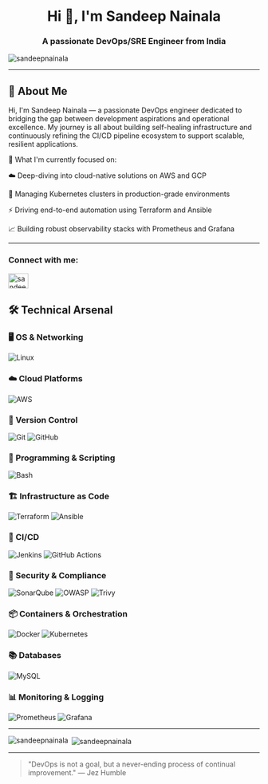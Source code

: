 <h1 align="center">Hi 👋, I'm Sandeep Nainala</h1>
<h3 align="center">A passionate DevOps/SRE Engineer from India</h3>

<p align="left"> <img src="https://komarev.com/ghpvc/?username=sandeepnainala&label=Profile%20views&color=0e75b6&style=flat" alt="sandeepnainala" /> </p>

---

## 🌟 About Me

Hi, I'm Sandeep Nainala — a passionate DevOps engineer dedicated to bridging the gap between development aspirations and operational excellence. My journey is all about building self-healing infrastructure and continuously refining the CI/CD pipeline ecosystem to support scalable, resilient applications.

🚀 What I'm currently focused on:

☁️ Deep-diving into cloud-native solutions on AWS and GCP

🐳 Managing Kubernetes clusters in production-grade environments

⚡ Driving end-to-end automation using Terraform and Ansible

📈 Building robust observability stacks with Prometheus and Grafana

---

<h3 align="left">Connect with me:</h3>
<p align="left">
<a href="https://linkedin.com/in/sandeep nainala" target="blank"><img align="center" src="https://raw.githubusercontent.com/rahuldkjain/github-profile-readme-generator/master/src/images/icons/Social/linked-in-alt.svg" alt="sandeep-nainala" height="30" width="40" /></a>
</p>

## 🛠️ Technical Arsenal

### 🖥️ OS & Networking
![Linux](https://img.shields.io/badge/Linux-FCC624?style=for-the-badge&logo=linux&logoColor=black)
<!-- ![Nginx](https://img.shields.io/badge/Nginx-009639?style=for-the-badge&logo=nginx&logoColor=white) -->

### ☁️ Cloud Platforms
![AWS](https://img.shields.io/badge/AWS-FF9900?style=for-the-badge&logo=amazonaws&logoColor=white)
<!-- ![GCP](https://img.shields.io/badge/Google_Cloud-4285F4?style=for-the-badge&logo=google-cloud&logoColor=white) -->

### 📂 Version Control
![Git](https://img.shields.io/badge/Git-F05032?style=for-the-badge&logo=git&logoColor=white)
![GitHub](https://img.shields.io/badge/GitHub-181717?style=for-the-badge&logo=github&logoColor=white)

### 🧩 Programming & Scripting
![Bash](https://img.shields.io/badge/Bash-4EAA25?style=for-the-badge&logo=gnu-bash&logoColor=white)

### 🏗️ Infrastructure as Code
![Terraform](https://img.shields.io/badge/Terraform-7B42BC?style=for-the-badge&logo=terraform&logoColor=white)
![Ansible](https://img.shields.io/badge/Ansible-EE0000?style=for-the-badge&logo=ansible&logoColor=white)

### 🚀 CI/CD
![Jenkins](https://img.shields.io/badge/Jenkins-D24939?style=for-the-badge&logo=jenkins&logoColor=white)
![GitHub Actions](https://img.shields.io/badge/GitHub_Actions-2088FF?style=for-the-badge&logo=githubactions&logoColor=white)


### 🔐 Security & Compliance
![SonarQube](https://img.shields.io/badge/SonarQube-4E9BCD?style=for-the-badge&logo=sonarqube&logoColor=white)
![OWASP](https://img.shields.io/badge/OWASP-000000?style=for-the-badge&logo=owasp&logoColor=white)
![Trivy](https://img.shields.io/badge/Trivy-1904DA?style=for-the-badge&logo=aqua&logoColor=white)

### 📦 Containers & Orchestration
![Docker](https://img.shields.io/badge/Docker-2496ED?style=for-the-badge&logo=docker&logoColor=white)
![Kubernetes](https://img.shields.io/badge/Kubernetes-326CE5?style=for-the-badge&logo=kubernetes&logoColor=white)

### 📚 Databases
![MySQL](https://img.shields.io/badge/MySQL-4479A1?style=for-the-badge&logo=mysql&logoColor=white)

### 📊 Monitoring & Logging
![Prometheus](https://img.shields.io/badge/Prometheus-E6522C?style=for-the-badge&logo=Prometheus&logoColor=white)
![Grafana](https://img.shields.io/badge/grafana-%23F46800.svg?style=for-the-badge&logo=grafana&logoColor=white)

---

<p><img align="left" src="https://github-readme-stats.vercel.app/api/top-langs?username=sandeepnainala&show_icons=true&locale=en&layout=compact" alt="sandeepnainala" /></p>

<p>&nbsp;<img align="center" src="https://github-readme-stats.vercel.app/api?username=sandeepnainala&show_icons=true&locale=en" alt="sandeepnainala" /></p>


---

> "DevOps is not a goal, but a never-ending process of continual improvement."  — Jez Humble

